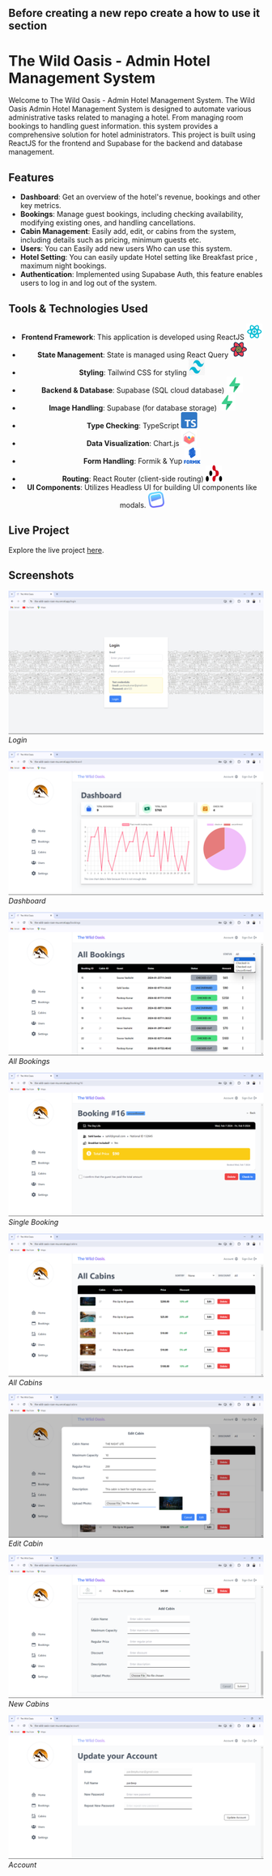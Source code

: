## Before creating a new repo create a how to use it section
# The Wild Oasis - Admin Hotel Management System

Welcome to The Wild Oasis - Admin Hotel Management System. The Wild Oasis Admin Hotel Management System is designed to automate various administrative tasks related to managing a hotel. From managing room bookings to handling guest information. this system provides a comprehensive solution for hotel administrators. This project is built using ReactJS for the frontend and Supabase for the backend and database management.

## Features

- **Dashboard**: Get an overview of the hotel's  revenue, bookings and other key metrics.
- **Bookings**: Manage guest bookings, including checking availability, modifying existing ones, and handling cancellations.
- **Cabin Management**: Easily add, edit, or cabins from the system, including details such as pricing, minimum guests etc.
- **Users**: You can Easily add new users Who can use this system.
- **Hotel Setting**: You can easily update Hotel setting like Breakfast price , maximum night bookings.
- **Authentication**: Implemented using Supabase Auth, this feature enables users to log in and log out of the system.

## Tools & Technologies Used

<div style="text-align: center;">

- **Frontend Framework**: This application is developed using ReactJS <img src="https://github.com/pardeep4u/TheWildOasis/blob/master/assests/react-3.png?raw=true" alt="React Logo" style="width:32px;height:32px;">
- **State Management**: State is managed using React Query <img src="https://github.com/pardeep4u/TheWildOasis/blob/master/assests/query.png?raw=true" alt="React Query Logo" style="width:32px;height:32px;">
- **Styling**: Tailwind CSS for styling <img src="https://github.com/pardeep4u/TheWildOasis/blob/master/assests/tailwind.png?raw=true" alt="Tailwind CSS Logo" style="width:32px;height:32px;">
- **Backend & Database**: Supabase (SQL cloud database) <img src="https://github.com/pardeep4u/TheWildOasis/blob/master/assests/supabase.png?raw=true" alt="Supabase Logo" style="width:32px;height:32px;">
- **Image Handling**: Supabase (for database storage) <img src="https://github.com/pardeep4u/TheWildOasis/blob/master/assests/supabase.png?raw=true" alt="Supabase Logo" style="width:32px;height:32px;">
- **Type Checking**: TypeScript <img src="https://github.com/pardeep4u/TheWildOasis/blob/master/assests/typescript.png?raw=true" alt="TypeScript Logo" style="width:32px;height:32px;">
- **Data Visualization**: Chart.js <img src="https://github.com/pardeep4u/TheWildOasis/blob/master/assests/chartjs.png?raw=true" alt="Chart.js Logo" style="width:32px;height:32px;">
- **Form Handling**: Formik & Yup <img src="https://github.com/pardeep4u/TheWildOasis/blob/master/assests/formik.png?raw=true" alt="Formik Logo" style="width:32px;height:32px;">
- **Routing**: React Router (client-side routing) <img src="https://github.com/pardeep4u/TheWildOasis/blob/master/assests/react-router.png?raw=true" alt="React Router Logo" style="width:32px;height:32px;">
- **UI Components**: Utilizes Headless UI for building UI components like modals. <img src="https://github.com/pardeep4u/TheWildOasis/blob/master/assests/headless.png?raw=true" alt="React Router Logo" style="width:32px;height:32px;">


</div>

## Live Project

Explore the live project [here](https://the-wild-oasis-roan-mu.vercel.app/dashboard).

## Screenshots

![Screenshot 1](https://github.com/pardeep4u/TheWildOasis/blob/master/assests/Screenshot%20(140).png?raw=true)
*Login*

![Screenshot 2](https://github.com/pardeep4u/TheWildOasis/blob/master/assests/Screenshot%20(141).png?raw=true)
*Dashboard*

![Screenshot 3](https://github.com/pardeep4u/TheWildOasis/blob/master/assests/Screenshot%20(142).png?raw=true)
*All Bookings*

![Screenshot 3](https://github.com/pardeep4u/TheWildOasis/blob/master/assests/Screenshot%20(143).png?raw=true)
*Single Booking*

![Screenshot 4](https://github.com/pardeep4u/TheWildOasis/blob/master/assests/Screenshot%20(145).png?raw=true)
*All Cabins*

![Screenshot 5](https://github.com/pardeep4u/TheWildOasis/blob/master/assests/Screenshot%20(150).png?raw=true)
*Edit Cabin*

![Screenshot 6](https://github.com/pardeep4u/TheWildOasis/blob/master/assests/Screenshot%20(146).png?raw=true)
*New Cabins*

![Screenshot 7](https://github.com/pardeep4u/TheWildOasis/blob/master/assests/Screenshot%20(149).png?raw=true)
*Account*
